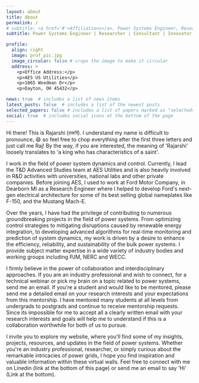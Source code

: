 ```yaml
---
layout: about
title: About
permalink: /
# subtitle: <a href='#'>Affiliations</a>. Power Systems Engineer, Researcher, Applied Mathematician
subtitle: Power Systems Engineer | Researcher | Consultant | Innovator

profile:
  align: right
  image: prof_pic.jpg
  image_circular: false # crops the image to make it circular
  address: >
    <p>Office Address:</p>
    <p>AES US Utilities</p>
    <p>1065 Woodman Dr</p>
    <p>Dayton, OH 45432</p>

news: true  # includes a list of news items
latest_posts: false  # includes a list of the newest posts
selected_papers: false # includes a list of papers marked as "selected={true}"
social: true  # includes social icons at the bottom of the page
---
```


Hi there! This is Rajarshi (রাজর্ষি). I understand my name is difficult to pronounce, :smile: so feel free to chop everything after the first three letters and just call me Raj! By the way, if you are interested, the meaning of 'Rajarshi' loosely translates to 'a king who has characteristics of a saint'. 

I work in the field of power system dynamics and control. Currently, I lead the T&D Advanced Studies team at AES Utilities and is also heavily involved in R&D activities with universities, national labs and other private companies. Before joining AES, I used to work at Ford Motor Company, in Dearborn MI as a Research Engineer where I helped to develop Ford's next-gen electrical architecture for some of its best selling global nameplates like F-150, and the Mustang Mach-E. 

Over the years, I have had the privilege of contributing to numerous groundbreaking projects in the field of power systems. From optimizing control strategies to mitigating disruptions caused by renewable energy integration, to developing advanced algorithms for real-time monitoring and prediction of system dynamics, my work is driven by a desire to enhance the efficiency, reliability, and sustainability of the bulk power systems. I provide subject matter expertise in a wide variety of industry bodies and working groups including PJM, NERC and WECC. 

I firmly believe in the power of collaboration and interdisciplinary approaches. If you are an industry professional and wish to connect, for a technical webinar or pick my brain on a topic related to power systems, send me an email. If you're a student and would like to be mentored, please send me a detailed email on your research interests and your expectations from this mentorship. I have mentored many students at all levels from undergrads to postgrads and continue to receive mentorship requests. Since its impossible for me to accept all  a clearly written email with your research interests and goals will help me to understand if this is a collaboration worthwhile for both of us to pursue. 

 I invite you to explore my website, where you'll find some of my insights, projects, resources, and updates in the field of power systems. Whether you're an industry professional, researcher, or simply curious about the remarkable intricacies of power grids, I hope you find inspiration and valuable information within these virtual walls. Feel free to connect with me on Linedin (link at the bottom of this page) or send me an email to say 'Hi' (Link at the bottom). 

<!-- Link to your favorite [subreddit](http://reddit.com). You can put a picture in, too. The code is already in, just name your picture `prof_pic.jpg` and put it in the `img/` folder. -->

<!-- Put your address / P.O. box / other info right below your picture. You can also disable any of these elements by editing `profile` property of the YAML header of your `_pages/about.md`. Edit `_bibliography/papers.bib` and Jekyll will render your [publications page](/al-folio/publications/) automatically. -->

<!-- Link to your social media connections, too. This theme is set up to use [Font Awesome icons](http://fortawesome.github.io/Font-Awesome/) and [Academicons](https://jpswalsh.github.io/academicons/), like the ones below. Add your Facebook, Twitter, LinkedIn, Google Scholar, or just disable all of them. -->
